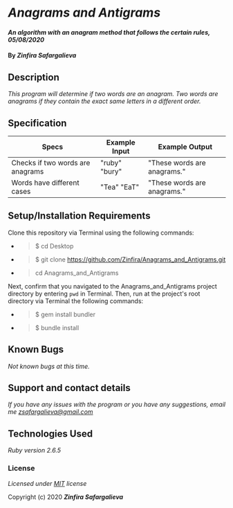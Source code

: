 # _Anagrams and Antigrams_

#### _An algorithm with an anagram method that follows the certain rules, 05/08/2020_

#### By _**Zinfira Safargalieva**_

## Description

_This program will determine if two words are an anagram. Two words are anagrams if they contain the exact same letters in a different order._

## Specification
| Specs | Example Input | Example Output |
|-------|---------------|----------------|
| Checks if two words are anagrams | "ruby" "bury" | "These words are anagrams." |
| Words have different cases | "Tea" "EaT" | "These words are anagrams." |



## Setup/Installation Requirements

Clone this repository via Terminal using the following commands:

* >$ cd Desktop
* >$ git clone https://github.com/Zinfira/Anagrams_and_Antigrams.git
* >cd Anagrams_and_Antigrams

Next, confirm that you navigated to the Anagrams_and_Antigrams project directory by entering ```pwd``` in Terminal.
Then, run at the project's root directory via Terminal the following commands:
* >$ gem install bundler
* >$ bundle install


## Known Bugs

_Not known bugs at this time._


## Support and contact details

_If you have any issues with the program or you have any suggestions, email me <zsafargalieva@gmail.com>_


## Technologies Used

_Ruby version 2.6.5_


### License

*Licensed under [MIT](https://en.wikipedia.org/wiki/MIT_License) license*

Copyright (c) 2020 **_Zinfira Safargalieva_**